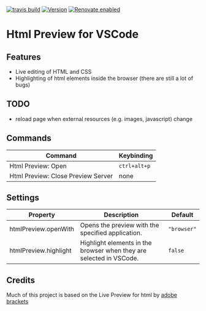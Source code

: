 [![travis build](https://img.shields.io/travis/com/SimonSiefke/vscode-html-preview.svg?style=flat-square)](https://travis-ci.com/SimonSiefke/vscode-html-preview) [![Version](https://vsmarketplacebadge.apphb.com/version/SimonSiefke.html-preview.svg)](https://marketplace.visualstudio.com/items?itemName=SimonSiefke.html-preview) [![Renovate enabled](https://img.shields.io/badge/renovate-enabled-brightgreen.svg)](https://renovatebot.com/)

# Html Preview for VSCode

<!-- TODO demo gif -->

## Features

- Live editing of HTML and CSS
- Highlighting of html elements inside the browser (there are still a lot of bugs)

## TODO

- reload page when external resources (e.g. images, javascript) change

## Commands

| Command                            | Keybinding   |
| ---------------------------------- | ------------ |
| Html Preview: Open                 | `ctrl+alt+p` |
| Html Preview: Close Preview Server | none         |

## Settings

| Property              | Description                                                         | Default     |
| --------------------- | ------------------------------------------------------------------- | ----------- |
| htmlPreview.openWith  | Opens the preview with the specified application.                   | `"browser"` |
| htmlPreview.highlight | Highlight elements in the browser when they are selected in VSCode. | `false`     |

<!-- TODO use child process for efficiency -->
<!-- TODO implicit head body tbody tags -->

<!-- autoreload extension: nodemon --watch **/dist/** --exec node scripts/update-extension.js -->

<!-- TODO support insertion of element via javascript, preview insertions can be done by referencing beforeid and afterid -->
<!-- TODO live js via chrome devtools api / firefox devtools api similar to lighttable/brackets with chrome -->

<!-- TODO http caching -->

<!-- TODO stop probably not necessary because we can just disconnect when there are no more open sockets (meaning the user has closed the browser and probably wants to close the preview anyway, also he can just reopen the preview) -->

<!-- TODO when opening preview, open new files to the left -->

<!-- TODO shtml -->
<!-- TODO htm -->
<!-- TODO proxy? -->
<!-- TODO cors -->
<!-- TODO element moves https://trello.com/c/yMmDFqdq/928-live-html-support-moves -->
<!-- TODO better highlight position matching -->
<!-- TODO create vscode.workspace.createfilesystemwatcher -->
<!-- TODO pretty urls when opening, e.g. localhost:3000 instead of localhost:3000/index.html -->
<!-- TODO figure out whats best when another application is blocking the port (killing it or using another port) -->
<!-- TODO dispose listeners in live preview -->
<!-- TODO test when index.html is created or deleted, same for related files -->
<!-- TODO maybe use webworker when there is actually a lot of processing on the client -->
<!-- TODO test when css is deleted/created -->
<!-- TODO multiple files at the same time, only reload index.html and not about.html when index.html is changed -->
<!-- TODO like brackets: when no html file is opened, find the closest html file and open it -->
<!-- TODO move extension tests to html-preview-service -->
<!-- TODO select text in editor when selected in browser -->
<!-- TODO fix bug <body>
  <ul>
    <li>live edit</li>
    <li>another one</li>
    <li></li>
    <li></li>
  </ul>
  <div></div>
  TabNine::live TabNine::an

  <button>
  this is tab nice
  <span>
  this
  is TabNine
  <ul>

  <li>another</li>
  <li></li>
  <li></li>
  <li></li>
  </span>
  </button>
</body>
 cannot start with invalid html-->
<!-- TODO build badge should have same style as other badges -->

<!-- TODO bug
<h1>hello world</h1>

this is live edit

insert <p></p> around text
then replace the p with h2
not working
 -->

<!-- TODO bug insert ! press tab with emmet, shows $node is not defined -->
<!-- TODO reload plugin not working when opening preview inside vscode -->
<!-- TODO liveshare integration -->

<!-- TODO bug
<!DOCTYPE html>
<head>
  <style>
    h1 {
      color: red;
    }
  </style>
</head>
<section>
  <h1>hello world 1</h1>
</section>

<button>
  this is a button
</button>

<input type="checkbox" name="" id="" />
<input type="checkbox" name="" id="" />
<input type="checkbox" name="" id="" />

hydration error
 -->
<!-- TODO live update settings -->
<!-- TODO styleguide: no function keyword, no this, no let, no classes, no export default, no more than 2 parameters -->
<!-- TODO enable every strict option in typescript (initialization, no implicit any etc) -->

## Credits

Much of this project is based on the Live Preview for html by [adobe brackets](https://github.com/adobe/brackets)
